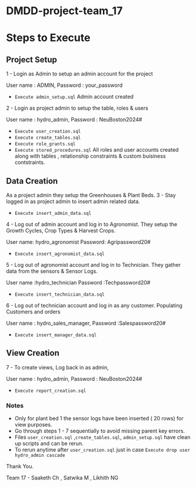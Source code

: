 # DMDD-project-team_17

# Steps to Execute 
## Project Setup
1 - Login as Admin to setup an admin account for the project 

User name : ADMIN,
Password : your_password

 - `Execute admin_setup.sql`
Admin account created
   
2 - Login as project admin to setup the table, roles & users

User name : hydro_admin,
Password : NeuBoston2024#

 - `Execute user_creation.sql`
 - `Execute create_tables.sql`
 - `Execute role_grants.sql`
 - `Execute stored_procedures.sql`
All roles and user accounts created along with tables , relationship constraints & custom buisiness contstraints.
 
## Data Creation
As a project admin they setup the Greenhouses & Plant Beds.
3 - Stay logged in as project admin to insert admin related data. 
 - `Execute insert_admin_data.sql` 

4 - Log out of admin account and log in to Agronomist. They setup the Growth Cycles, Crop Types & Harvest Crops. 

User name: hydro_agronomist 
Password: Agripassword20#

 - `Execute insert_agronomist_data.sql`

5 - Log out of agronomist account and log in to Technician. They gather data from the sensors & Sensor Logs. 

User name :hydro_technician 
Password :Techpassword20#

 - `Execute insert_technician_data.sql`

6 - Log out of technician account and log in as any customer. Populating Customers and orders 

User name : hydro_sales_manager,
Password :Salespassword20#

 - `Execute insert_manager_data.sql`

## View Creation 
7 - To create views, Log back in as admin, 

User name : hydro_admin,
Password : NeuBoston2024#

 - `Execute report_creation.sql`

### Notes
- Only for plant bed 1  the sensor logs have been inserted ( 20 rows) for view purposes.
- Go through steps 1 - 7 sequentially to avoid missing parent key errors.
- Files `user_creation.sql` ,`create_tables.sql`, `admin_setup.sql` have clean up scripts and can be rerun.
- To rerun anytime after `user_creation.sql` just in case `Execute drop user hydro_admin cascade`
  
Thank You. 

Team 17  - Saaketh Ch , Satwika M , Likhith NG
